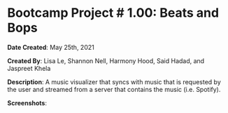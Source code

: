 # Bootcamp Project # 1.00: Beats and Bops

**Date Created**: May 25th, 2021

**Created By**: Lisa Le, Shannon Nell, Harmony Hood, Said Hadad, and Jaspreet Khela

**Description**: A music visualizer that syncs with music that is requested by the user and streamed from a server that contains the music (i.e. Spotify).

**Screenshots**:
